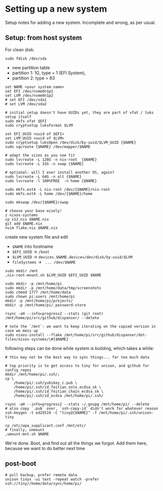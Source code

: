 # Setting up a new system

Setup notes for adding a new system. Incomplete and wrong, as per usual.

## Setup: from host system

For clean disk:
```fish
sudo fdisk /dev/sda
```
- new partition table
- partition 1: 1G, type = 1 (EFI System),
- partition 2: type = 83

```fish
set NAME <your system name>
set EFI /dev/nvme0n1p1
set LVM /dev/nvme0n1p2
# set EFI /dev/sda1
# set LVM /dev/sda2

# initial setup doesn't have UUIDs yet, they are part of vfat / luks setup itself
sudo mkfs.vfat $EFI
sudo cryptsetup luksFormat $LVM
```

```fish
set EFI_UUID <uuid of $EFI>
set LVM_UUID <uuid of $LVM>
sudo cryptsetup luksOpen /dev/disk/by-uuid/$LVM_UUID {$NAME}
sudo vgcreate {$NAME} /dev/mapper/$NAME

# adapt the sizes as you see fit
sudo lvcreate -L 128G -n nix-root  {$NAME}
sudo lvcreate -L 32G -n swap {$NAME}

# optional: will I ever install another OS, again?
sudo lvcreate -L 64G -n alt {$NAME}
sudo lvcreate -l 100%FREE  -n home {$NAME}

sudo mkfs.ext4 -L nix-root /dev/{$NAME}/nix-root
sudo mkfs.ext4 -L home /dev/{$NAME}/home

sudo mkswap /dev/{$NAME}/swap
```

```fish
# choose your base wisely!
z nixos-systems
cp x12.nix $NAME.nix
git add $NAME.nix
nvim flake.nix $NAME.nix
```
create new system file and edit
- `$NAME` into hostname
- `$EFI_UUID` -> `/boot` 
- `$LVM_UUID` -> `devices.$NAME.device=/dev/disk/by-uuid/$LVM`
- `fileSystems` -> ` ... /dev/$NAME`

```fish
sudo mkdir /mnt
,nix-root-mount.sh $LVM_UUID $EFI_UUID $NAME

sudo mkdir -p /mnt/home/pi
sudo mkdir -p /mnt/home/data/tmp/screenshots
sudo chmod 1777 /mnt/home/data
sudo chown pi:users /mnt/home/pi
mkdir -p /mnt/home/pi/projects/
mkdir -p /mnt/home/pi/.password-store

rsync -aH --info=progress2 --stats (git root) /mnt/home/pi/src/github/dispanser/ --delete

# note the `/mnt`: we want to keep iterating on the copied version in case we mess up
sudo nixos-install --flake /mnt/home/pi/src/github/dispanser/dot-files/nixos-systems/\#{$NAME}
```

following steps can be done while system is building, which takes a while:

```fish
# this may not be the best way to sync things... far too much data

# top priority is to get access to tiny for unison, and github for config repos
mkdir /mnt/home/pi/.ssh/; 
cp \
	/home/pi/.ssh/yubikey_c.pub \
	/home/pi/.ssh/id_feitian_solo_ecdsa_sk \
	/home/pi/.ssh/id_feitian_chain_ecdsa_sk \
	/home/pi/.ssh/id_ecdsa /mnt/home/pi/.ssh/

rsync -aH --info=progress2 --stats ~/.gnupg /mnt/home/pi/ --delete
# also copy `.pub` over, `ssh-copy-id` didn't work for whatever reason
ssh-keygen -t ed25519 -C "tiny@{$NAME}" -f /mnt/home/pi/.ssh/unison-tiny

cp /etc/wpa_supplicant.conf /mnt/etc/
# finally, unmount
,umount-mnt.sh $NAME
```

We're done. Boot, and find out all the things we forgot. Add them here, because we want to do better next time

## post-boot

```fish
# pull backup, prefer remote data
unison tinyx -ui text -repeat watch -prefer ssh://tiny//home/data/sync/home/pi/

```
